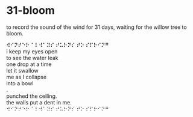 # 31-bloom

to record the sound of the wind for 31 days, waiting for the willow tree to bloom.

⠺⠊⠝⠞⠑⠗ ⠁⠇⠺⠁⠽⠎ ⠞⠥⠗⠝⠎ ⠞⠕ ⠎⠏⠗⠊⠝⠛<br/>
i keep my eyes open<br/>
to see the water leak<br/>
one drop at a time<br/>
let it swallow<br/>
me as I collapse<br/>
into a bowl<br/>
.<br/>
punched the ceiling.<br/>
the walls put a dent in me.<br/>
⠺⠊⠝⠞⠑⠗ ⠁⠇⠺⠁⠽⠎ ⠞⠥⠗⠝⠎ ⠞⠕ ⠎⠏⠗⠊⠝⠛
